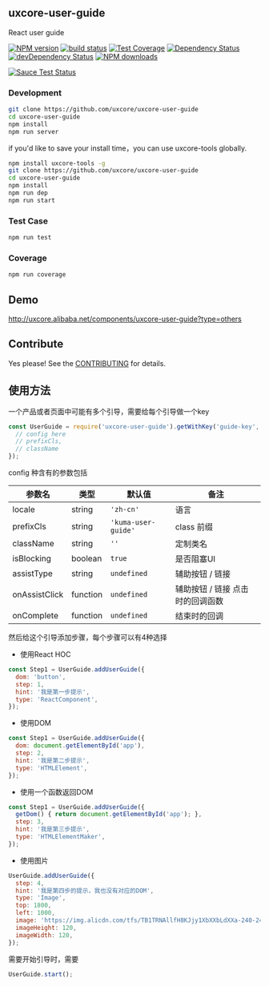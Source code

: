 ## uxcore-user-guide

React user guide

[![NPM version][npm-image]][npm-url]
[![build status][travis-image]][travis-url]
[![Test Coverage][coveralls-image]][coveralls-url]
[![Dependency Status][dep-image]][dep-url]
[![devDependency Status][devdep-image]][devdep-url]
[![NPM downloads][downloads-image]][npm-url]

[![Sauce Test Status][sauce-image]][sauce-url]

[npm-image]: http://img.shields.io/npm/v/uxcore-user-guide.svg?style=flat-square
[npm-url]: http://npmjs.org/package/uxcore-user-guide
[travis-image]: https://img.shields.io/travis/uxcore/uxcore-user-guide.svg?style=flat-square
[travis-url]: https://travis-ci.org/uxcore/uxcore-user-guide
[coveralls-image]: https://img.shields.io/coveralls/uxcore/uxcore-user-guide.svg?style=flat-square
[coveralls-url]: https://coveralls.io/r/uxcore/uxcore-user-guide?branch=master
[dep-image]: http://img.shields.io/david/uxcore/uxcore-user-guide.svg?style=flat-square
[dep-url]: https://david-dm.org/uxcore/uxcore-user-guide
[devdep-image]: http://img.shields.io/david/dev/uxcore/uxcore-user-guide.svg?style=flat-square
[devdep-url]: https://david-dm.org/uxcore/uxcore-user-guide#info=devDependencies
[downloads-image]: https://img.shields.io/npm/dm/uxcore-user-guide.svg
[sauce-image]: https://saucelabs.com/browser-matrix/uxcore-user-guide.svg
[sauce-url]: https://saucelabs.com/u/uxcore-user-guide


### Development

```sh
git clone https://github.com/uxcore/uxcore-user-guide
cd uxcore-user-guide
npm install
npm run server
```

if you'd like to save your install time，you can use uxcore-tools globally.

```sh
npm install uxcore-tools -g
git clone https://github.com/uxcore/uxcore-user-guide
cd uxcore-user-guide
npm install
npm run dep
npm run start
```

### Test Case

```sh
npm run test
```

### Coverage

```sh
npm run coverage
```

## Demo

http://uxcore.alibaba.net/components/uxcore-user-guide?type=others

## Contribute

Yes please! See the [CONTRIBUTING](https://github.com/uxcore/uxcore/blob/master/CONTRIBUTING.md) for details.

## 使用方法

一个产品或者页面中可能有多个引导，需要给每个引导做一个key
```javascript
const UserGuide = require('uxcore-user-guide').getWithKey('guide-key', {
  // config here
  // prefixCls,
  // className
});
```
config 种含有的参数包括

| 参数名 | 类型 | 默认值 | 备注 |
| --- | --- | --- | --- |
| locale | string | `'zh-cn'` | 语言 |
| prefixCls | string | `'kuma-user-guide'` | class 前缀 |
| className | string | `''` | 定制类名 |
| isBlocking | boolean | `true` | 是否阻塞UI|
| assistType | string | `undefined` | 辅助按钮 / 链接 |
| onAssistClick | function | `undefined` | 辅助按钮 / 链接 点击时的回调函数 |
| onComplete | function | `undefined` | 结束时的回调 |


然后给这个引导添加步骤，每个步骤可以有4种选择
* 使用React HOC

```javascript
const Step1 = UserGuide.addUserGuide({
  dom: 'button',
  step: 1,
  hint: '我是第一步提示',
  type: 'ReactComponent',
});
```
* 使用DOM

```javascript
const Step1 = UserGuide.addUserGuide({
  dom: document.getElementById('app'),
  step: 2,
  hint: '我是第二步提示',
  type: 'HTMLElement',
});
```
* 使用一个函数返回DOM

```javascript
const Step1 = UserGuide.addUserGuide({
  getDom() { return document.getElementById('app'); },
  step: 3,
  hint: '我是第三步提示',
  type: 'HTMLElementMaker',
});
```
* 使用图片

```javascript
UserGuide.addUserGuide({
  step: 4,
  hint: '我是第四步的提示，我也没有对应的DOM',
  type: 'Image',
  top: 1800,
  left: 1000,
  image: 'https://img.alicdn.com/tfs/TB1TRNAllfH8KJjy1XbXXbLdXXa-240-240.png',
  imageHeight: 120,
  imageWidth: 120,
});
```

需要开始引导时，需要

```javascript
UserGuide.start();
```
